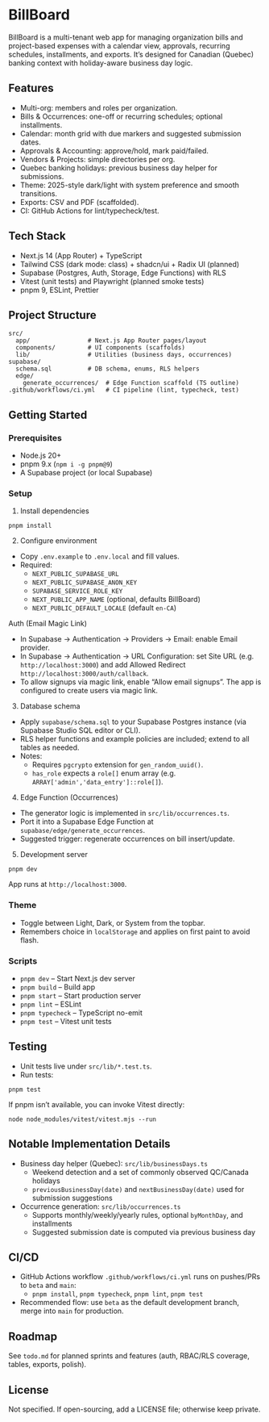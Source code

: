 # BillBoard

BillBoard is a multi-tenant web app for managing organization bills and project-based expenses with a calendar view, approvals, recurring schedules, installments, and exports. It’s designed for Canadian (Quebec) banking context with holiday-aware business day logic.

## Features

- Multi-org: members and roles per organization.
- Bills & Occurrences: one-off or recurring schedules; optional installments.
- Calendar: month grid with due markers and suggested submission dates.
- Approvals & Accounting: approve/hold, mark paid/failed.
- Vendors & Projects: simple directories per org.
- Quebec banking holidays: previous business day helper for submissions.
- Theme: 2025-style dark/light with system preference and smooth transitions.
- Exports: CSV and PDF (scaffolded).
- CI: GitHub Actions for lint/typecheck/test.

## Tech Stack

- Next.js 14 (App Router) + TypeScript
- Tailwind CSS (dark mode: class) + shadcn/ui + Radix UI (planned)
- Supabase (Postgres, Auth, Storage, Edge Functions) with RLS
- Vitest (unit tests) and Playwright (planned smoke tests)
- pnpm 9, ESLint, Prettier

## Project Structure

```
src/
  app/                # Next.js App Router pages/layout
  components/         # UI components (scaffolds)
  lib/                # Utilities (business days, occurrences)
supabase/
  schema.sql          # DB schema, enums, RLS helpers
  edge/
    generate_occurrences/  # Edge Function scaffold (TS outline)
.github/workflows/ci.yml   # CI pipeline (lint, typecheck, test)
```

## Getting Started

### Prerequisites

- Node.js 20+
- pnpm 9.x (`npm i -g pnpm@9`)
- A Supabase project (or local Supabase)

### Setup

1. Install dependencies

```
pnpm install
```

2. Configure environment

- Copy `.env.example` to `.env.local` and fill values.
- Required:
  - `NEXT_PUBLIC_SUPABASE_URL`
  - `NEXT_PUBLIC_SUPABASE_ANON_KEY`
  - `SUPABASE_SERVICE_ROLE_KEY`
  - `NEXT_PUBLIC_APP_NAME` (optional, defaults BillBoard)
  - `NEXT_PUBLIC_DEFAULT_LOCALE` (default `en-CA`)

Auth (Email Magic Link)

- In Supabase → Authentication → Providers → Email: enable Email provider.
- In Supabase → Authentication → URL Configuration: set Site URL (e.g. `http://localhost:3000`) and add Allowed Redirect `http://localhost:3000/auth/callback`.
- To allow signups via magic link, enable “Allow email signups”. The app is configured to create users via magic link.

3. Database schema

- Apply `supabase/schema.sql` to your Supabase Postgres instance (via Supabase Studio SQL editor or CLI).
- RLS helper functions and example policies are included; extend to all tables as needed.
- Notes:
  - Requires `pgcrypto` extension for `gen_random_uuid()`.
  - `has_role` expects a `role[]` enum array (e.g. `ARRAY['admin','data_entry']::role[]`).

4. Edge Function (Occurrences)

- The generator logic is implemented in `src/lib/occurrences.ts`.
- Port it into a Supabase Edge Function at `supabase/edge/generate_occurrences`.
- Suggested trigger: regenerate occurrences on bill insert/update.

5. Development server

```
pnpm dev
```

App runs at `http://localhost:3000`.

### Theme

- Toggle between Light, Dark, or System from the topbar.
- Remembers choice in `localStorage` and applies on first paint to avoid flash.

### Scripts

- `pnpm dev` – Start Next.js dev server
- `pnpm build` – Build app
- `pnpm start` – Start production server
- `pnpm lint` – ESLint
- `pnpm typecheck` – TypeScript no-emit
- `pnpm test` – Vitest unit tests

## Testing

- Unit tests live under `src/lib/*.test.ts`.
- Run tests:

```
pnpm test
```

If pnpm isn’t available, you can invoke Vitest directly:

```
node node_modules/vitest/vitest.mjs --run
```

## Notable Implementation Details

- Business day helper (Quebec): `src/lib/businessDays.ts`
  - Weekend detection and a set of commonly observed QC/Canada holidays
  - `previousBusinessDay(date)` and `nextBusinessDay(date)` used for submission suggestions
- Occurrence generation: `src/lib/occurrences.ts`
  - Supports monthly/weekly/yearly rules, optional `byMonthDay`, and installments
  - Suggested submission date is computed via previous business day

## CI/CD

- GitHub Actions workflow `.github/workflows/ci.yml` runs on pushes/PRs to `beta` and `main`:
  - `pnpm install`, `pnpm typecheck`, `pnpm lint`, `pnpm test`
- Recommended flow: use `beta` as the default development branch, merge into `main` for production.

## Roadmap

See `todo.md` for planned sprints and features (auth, RBAC/RLS coverage, tables, exports, polish).

## License

Not specified. If open-sourcing, add a LICENSE file; otherwise keep private.
